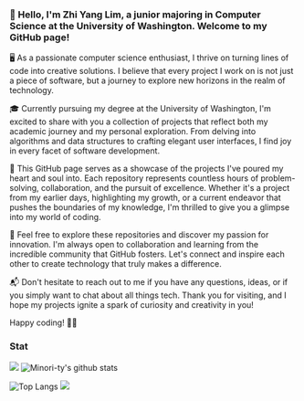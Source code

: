 ### 👋 Hello, I'm Zhi Yang Lim, a junior majoring in Computer Science at the University of Washington. Welcome to my GitHub page!

🖥️ As a passionate computer science enthusiast, I thrive on turning lines of code into creative solutions. I believe that every project I work on is not just a piece of software, but a journey to explore new horizons in the realm of technology.

🎓 Currently pursuing my degree at the University of Washington, I'm excited to share with you a collection of projects that reflect both my academic journey and my personal exploration. From delving into algorithms and data structures to crafting elegant user interfaces, I find joy in every facet of software development.

🌟 This GitHub page serves as a showcase of the projects I've poured my heart and soul into. Each repository represents countless hours of problem-solving, collaboration, and the pursuit of excellence. Whether it's a project from my earlier days, highlighting my growth, or a current endeavor that pushes the boundaries of my knowledge, I'm thrilled to give you a glimpse into my world of coding.

🚀 Feel free to explore these repositories and discover my passion for innovation. I'm always open to collaboration and learning from the incredible community that GitHub fosters. Let's connect and inspire each other to create technology that truly makes a difference.

📬 Don't hesitate to reach out to me if you have any questions, ideas, or if you simply want to chat about all things tech. Thank you for visiting, and I hope my projects ignite a spark of curiosity and creativity in you!

Happy coding! 🚴‍♂️

### Stat

[![](https://activity-graph.herokuapp.com/graph?username=Minori-ty&theme=dracula)](https://github.com/ashutosh00710/github-readme-activity-graph)
![Minori-ty's github stats](https://github-readme-stats.vercel.app/api?username=Minori-ty&show_icons=true&theme=vue)

![Top Langs](https://github-readme-stats.vercel.app/api/top-langs/?username=Minori-ty&langs_count=6)
![](https://github-readme-stats.vercel.app/api/top-langs/?username=Minori-ty&layout=compact&langs_count=6)
